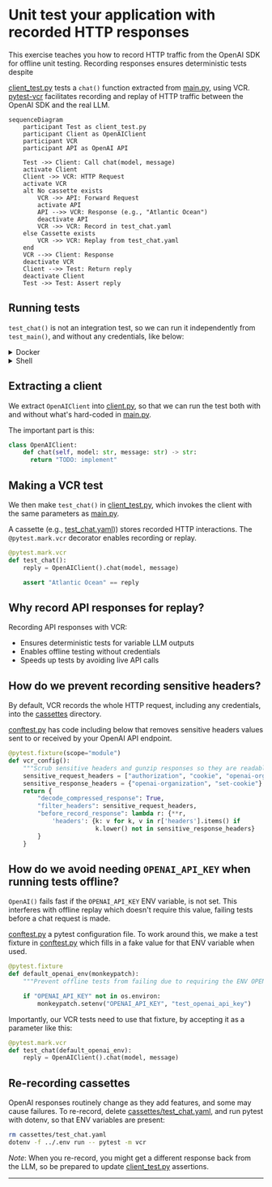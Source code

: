 # Unit test your application with recorded HTTP responses

This exercise teaches you how to record HTTP traffic from the OpenAI SDK for
offline unit testing. Recording responses ensures deterministic tests despite

[client_test.py](client_test.py) tests a `chat()` function extracted from
[main.py](main.py), using VCR. [pytest-vcr][pytest-vcr] facilitates recording
and replay of HTTP traffic between the OpenAI SDK and the real LLM.

```mermaid
sequenceDiagram
    participant Test as client_test.py
    participant Client as OpenAIClient
    participant VCR
    participant API as OpenAI API

    Test ->> Client: Call chat(model, message)
    activate Client
    Client ->> VCR: HTTP Request
    activate VCR
    alt No cassette exists
        VCR ->> API: Forward Request
        activate API
        API -->> VCR: Response (e.g., "Atlantic Ocean")
        deactivate API
        VCR ->> VCR: Record in test_chat.yaml
    else Cassette exists
        VCR ->> VCR: Replay from test_chat.yaml
    end
    VCR -->> Client: Response
    deactivate VCR
    Client -->> Test: Return reply
    deactivate Client
    Test ->> Test: Assert reply
```

## Running tests

`test_chat()` is not an integration test, so we can run it independently from
`test_main()`, and without any credentials, like below:

<details>
<summary>Docker</summary>

```bash
docker compose run --build --rm test
```

</details>

<details>
<summary>Shell</summary>


First, install the same packages as the [previous exercise][prev], plus
[pytest-vcr][pytest-vcr] now in [requirements-dev.txt](requirements-dev.txt).
```bash
pip install -r requirements.txt
pip install -r requirements-dev.txt
```

Now, run `pytest`, which does not need to read ENV variables (as it is
reads [cassettes/test_chat.yaml][test_chat.yaml]:
```bash
pytest -m vcr
```

</details>

## Extracting a client

We extract `OpenAIClient` into [client.py](client.py), so that we can run the
test both with and without what's hard-coded in [main.py](main.py).

The important part is this:

```python
class OpenAIClient:
    def chat(self, model: str, message: str) -> str:
      return "TODO: implement"
```

## Making a VCR test

We then make `test_chat()` in [client_test.py](client_test.py), which invokes
the client with the same parameters as [main.py](main.py).

A cassette (e.g., [test_chat.yaml](cassettes/test_chat.yaml))) stores recorded
HTTP interactions. The `@pytest.mark.vcr` decorator enables recording or replay.

```python
@pytest.mark.vcr
def test_chat():
    reply = OpenAIClient().chat(model, message)

    assert "Atlantic Ocean" == reply
```

## Why record API responses for replay?

Recording API responses with VCR:
- Ensures deterministic tests for variable LLM outputs
- Enables offline testing without credentials
- Speeds up tests by avoiding live API calls

## How do we prevent recording sensitive headers?

By default, VCR records the whole HTTP request, including any credentials, into
the [cassettes](cassettes) directory.

[conftest.py](conftest.py) has code including below that removes sensitive
headers values sent to or received by your OpenAI API endpoint.

```python
@pytest.fixture(scope="module")
def vcr_config():
    """Scrub sensitive headers and gunzip responses so they are readable"""
    sensitive_request_headers = ["authorization", "cookie", "openai-organization", "openai-project"]
    sensitive_response_headers = {"openai-organization", "set-cookie"}
    return {
        "decode_compressed_response": True,
        "filter_headers": sensitive_request_headers,
        "before_record_response": lambda r: {**r,
            'headers': {k: v for k, v in r['headers'].items() if
                        k.lower() not in sensitive_response_headers}
        }
    }
```

## How do we avoid needing `OPENAI_API_KEY` when running tests offline?

`OpenAI()` fails fast if the `OPENAI_API_KEY` ENV variable, is not set. This
interferes with offline replay which doesn't require this value, failing tests
before a chat request is made.

[conftest.py](conftest.py) a pytest configuration file. To work around this,
we make a test fixture in [conftest.py](conftest.py) which fills in a fake
value for that ENV variable when used.
```python
@pytest.fixture
def default_openai_env(monkeypatch):
    """Prevent offline tests from failing due to requiring the ENV OPENAI_API_KEY."""

    if "OPENAI_API_KEY" not in os.environ:
        monkeypatch.setenv("OPENAI_API_KEY", "test_openai_api_key")
```

Importantly, our VCR tests need to use that fixture, by accepting it as a
parameter like this:
```python
@pytest.mark.vcr
def test_chat(default_openai_env):
    reply = OpenAIClient().chat(model, message)
```

## Re-recording cassettes

OpenAI responses routinely change as they add features, and some may cause
failures. To re-record, delete [cassettes/test_chat.yaml][test_chat.yaml], and
run pytest with dotenv, so that ENV variables are present:

```bash
rm cassettes/test_chat.yaml
dotenv -f ../.env run -- pytest -m vcr
```

*Note*: When you re-record, you might get a different response back from the
LLM, so be prepared to update [client_test.py](client_test.py) assertions.

---
[prev]: ../05-test
[pytest-vcr]: https://pytest-vcr.readthedocs.io/
[test_chat.yaml]: cassettes/test_chat.yaml
